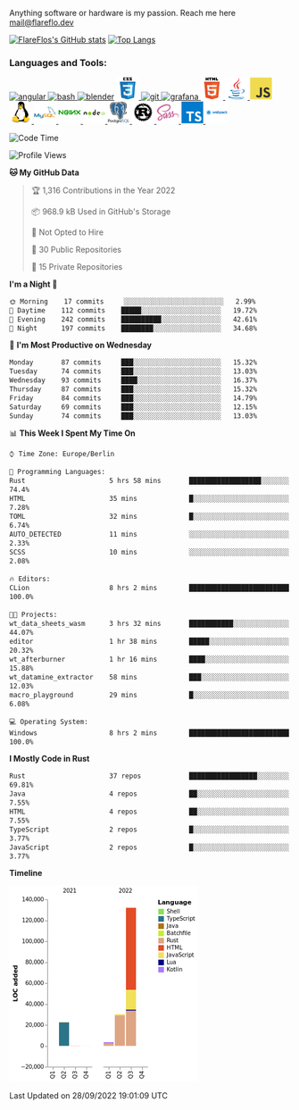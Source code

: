 Anything software or hardware is my passion.
Reach me here <a href="mailto:github@flareflo.dev">mail@flareflo.dev</a>

[![FlareFlos's GitHub stats](https://github-readme-stats.vercel.app/api?username=FlareFlo&show_icons=true&theme=github_dark)](https://github.com/FlareFlo/github-readme-stats)
[![Top Langs](https://github-readme-stats.vercel.app/api/top-langs/?username=FlareFlo&langs_count=10&layout=compact&theme=github_dark)](https://github.com/FlareFlo/github-readme-stats)

<h3 align="left">Languages and Tools:</h3>
<div align="left"> 
    <a href="https://angular.io" target="_blank" rel="noreferrer"><img src="https://angular.io/assets/images/logos/angular/angular.svg" alt="angular" width="40" height="40"/> </a> 
    <a href="https://www.gnu.org/software/bash/" target="_blank" rel="noreferrer"> <img src="https://www.vectorlogo.zone/logos/gnu_bash/gnu_bash-icon.svg" alt="bash" width="40" height="40"/> </a> 
    <a href="https://www.blender.org/" target="_blank" rel="noreferrer"> <img src="https://download.blender.org/branding/community/blender_community_badge_white.svg" alt="blender" width="40" height="40"/></a> 
    <a href="https://www.w3schools.com/css/" target="_blank" rel="noreferrer"> <img src="https://raw.githubusercontent.com/devicons/devicon/master/icons/css3/css3-original-wordmark.svg" alt="css3" width="40" height="40"/> </a> 
    <a href="https://git-scm.com/" target="_blank" rel="noreferrer"> <img src="https://www.vectorlogo.zone/logos/git-scm/git-scm-icon.svg" alt="git" width="40" height="40"/> </a> 
    <a href="https://grafana.com" target="_blank" rel="noreferrer"> <img src="https://www.vectorlogo.zone/logos/grafana/grafana-icon.svg" alt="grafana" width="40" height="40"/> </a> 
    <a href="https://www.w3.org/html/" target="_blank" rel="noreferrer"> <img src="https://raw.githubusercontent.com/devicons/devicon/master/icons/html5/html5-original-wordmark.svg" alt="html5" width="40" height="40"/> </a> 
    <a href="https://www.java.com" target="_blank" rel="noreferrer"> <img src="https://raw.githubusercontent.com/devicons/devicon/master/icons/java/java-original.svg" alt="java" width="40" height="40"/> </a> 
    <a href="https://developer.mozilla.org/en-US/docs/Web/JavaScript" target="_blank" rel="noreferrer"> <img src="https://raw.githubusercontent.com/devicons/devicon/master/icons/javascript/javascript-original.svg" alt="javascript" width="40" height="40"/> </a> 
    <a href="https://www.linux.org/" target="_blank" rel="noreferrer"> <img src="https://raw.githubusercontent.com/devicons/devicon/master/icons/linux/linux-original.svg" alt="linux" width="40" height="40"/> </a> 
    <a href="https://www.mysql.com/" target="_blank" rel="noreferrer"> <img src="https://raw.githubusercontent.com/devicons/devicon/master/icons/mysql/mysql-original-wordmark.svg" alt="mysql" width="40" height="40"/> </a> 
    <a href="https://www.nginx.com" target="_blank" rel="noreferrer"> <img src="https://raw.githubusercontent.com/devicons/devicon/master/icons/nginx/nginx-original.svg" alt="nginx" width="40" height="40"/> </a> 
    <a href="https://nodejs.org" target="_blank" rel="noreferrer"> <img src="https://raw.githubusercontent.com/devicons/devicon/master/icons/nodejs/nodejs-original-wordmark.svg" alt="nodejs" width="40" height="40"/> </a> 
    <a href="https://www.postgresql.org" target="_blank" rel="noreferrer"> <img src="https://raw.githubusercontent.com/devicons/devicon/master/icons/postgresql/postgresql-original-wordmark.svg" alt="postgresql" width="40" height="40"/> </a> 
    <a href="https://www.rust-lang.org" target="_blank" rel="noreferrer"> <img src="https://raw.githubusercontent.com/devicons/devicon/master/icons/rust/rust-plain.svg" alt="rust" width="40" height="40"/> </a> 
    <a href="https://sass-lang.com" target="_blank" rel="noreferrer"> <img src="https://raw.githubusercontent.com/devicons/devicon/master/icons/sass/sass-original.svg" alt="sass" width="40" height="40"/> </a> 
    <a href="https://www.typescriptlang.org/" target="_blank" rel="noreferrer"> <img src="https://raw.githubusercontent.com/devicons/devicon/master/icons/typescript/typescript-original.svg" alt="typescript" width="40" height="40"/> </a> 
    <a href="https://webpack.js.org" target="_blank" rel="noreferrer"> <img src="https://raw.githubusercontent.com/devicons/devicon/d00d0969292a6569d45b06d3f350f463a0107b0d/icons/webpack/webpack-original-wordmark.svg" alt="webpack" width="40" height="40"/> </a> 
</div>

<!--START_SECTION:waka-->
![Code Time](http://img.shields.io/badge/Code%20Time-350%20hrs%2026%20mins-blue)

![Profile Views](http://img.shields.io/badge/Profile%20Views-6-blue)

**🐱 My GitHub Data** 

> 🏆 1,316 Contributions in the Year 2022
 > 
> 📦 968.9 kB Used in GitHub's Storage 
 > 
> 🚫 Not Opted to Hire
 > 
> 📜 30 Public Repositories 
 > 
> 🔑 15 Private Repositories  
 > 
**I'm a Night 🦉** 

```text
🌞 Morning    17 commits     ░░░░░░░░░░░░░░░░░░░░░░░░░   2.99% 
🌆 Daytime    112 commits    █████░░░░░░░░░░░░░░░░░░░░   19.72% 
🌃 Evening    242 commits    ██████████░░░░░░░░░░░░░░░   42.61% 
🌙 Night      197 commits    ████████░░░░░░░░░░░░░░░░░   34.68%

```
📅 **I'm Most Productive on Wednesday** 

```text
Monday       87 commits     ███░░░░░░░░░░░░░░░░░░░░░░   15.32% 
Tuesday      74 commits     ███░░░░░░░░░░░░░░░░░░░░░░   13.03% 
Wednesday    93 commits     ████░░░░░░░░░░░░░░░░░░░░░   16.37% 
Thursday     87 commits     ███░░░░░░░░░░░░░░░░░░░░░░   15.32% 
Friday       84 commits     ███░░░░░░░░░░░░░░░░░░░░░░   14.79% 
Saturday     69 commits     ███░░░░░░░░░░░░░░░░░░░░░░   12.15% 
Sunday       74 commits     ███░░░░░░░░░░░░░░░░░░░░░░   13.03%

```


📊 **This Week I Spent My Time On** 

```text
⌚︎ Time Zone: Europe/Berlin

💬 Programming Languages: 
Rust                     5 hrs 58 mins       ██████████████████░░░░░░░   74.4% 
HTML                     35 mins             █░░░░░░░░░░░░░░░░░░░░░░░░   7.28% 
TOML                     32 mins             █░░░░░░░░░░░░░░░░░░░░░░░░   6.74% 
AUTO_DETECTED            11 mins             ░░░░░░░░░░░░░░░░░░░░░░░░░   2.33% 
SCSS                     10 mins             ░░░░░░░░░░░░░░░░░░░░░░░░░   2.08%

🔥 Editors: 
CLion                    8 hrs 2 mins        █████████████████████████   100.0%

🐱‍💻 Projects: 
wt_data_sheets_wasm      3 hrs 32 mins       ███████████░░░░░░░░░░░░░░   44.07% 
editor                   1 hr 38 mins        █████░░░░░░░░░░░░░░░░░░░░   20.32% 
wt_afterburner           1 hr 16 mins        ████░░░░░░░░░░░░░░░░░░░░░   15.88% 
wt_datamine_extractor    58 mins             ███░░░░░░░░░░░░░░░░░░░░░░   12.03% 
macro_playground         29 mins             █░░░░░░░░░░░░░░░░░░░░░░░░   6.08%

💻 Operating System: 
Windows                  8 hrs 2 mins        █████████████████████████   100.0%

```

**I Mostly Code in Rust** 

```text
Rust                     37 repos            █████████████████░░░░░░░░   69.81% 
Java                     4 repos             ██░░░░░░░░░░░░░░░░░░░░░░░   7.55% 
HTML                     4 repos             ██░░░░░░░░░░░░░░░░░░░░░░░   7.55% 
TypeScript               2 repos             █░░░░░░░░░░░░░░░░░░░░░░░░   3.77% 
JavaScript               2 repos             █░░░░░░░░░░░░░░░░░░░░░░░░   3.77%

```


**Timeline**

![Chart not found](https://raw.githubusercontent.com/FlareFlo/FlareFlo/main/charts/bar_graph.png) 


 Last Updated on 28/09/2022 19:01:09 UTC
<!--END_SECTION:waka-->
